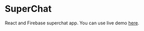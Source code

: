 # SuperChat

React and Firebase superchat app. You can use live demo [here](https://convo-d7181.web.app/).

